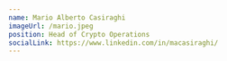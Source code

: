 ```yaml
---
name: Mario Alberto Casiraghi
imageUrl: /mario.jpeg
position: Head of Crypto Operations
socialLink: https://www.linkedin.com/in/macasiraghi/
---
```

